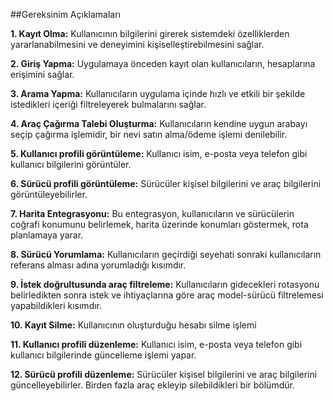 
##Gereksinim Açıklamaları

**1. Kayıt Olma:** Kullanıcının bilgilerini girerek sistemdeki özelliklerden yararlanabilmesini ve deneyimini kişiselleştirebilmesini sağlar.

**2. Giriş Yapma:** Uygulamaya önceden kayıt olan kullanıcıların, hesaplarına erişimini sağlar.

**3. Arama Yapma:** Kullanıcıların uygulama içinde hızlı ve etkili bir şekilde istedikleri içeriği filtreleyerek bulmalarını sağlar.

**4. Araç Çağırma Talebi Oluşturma:** 
Kullanıcıların kendine uygun arabayı seçip çağırma işlemidir, bir nevi satın alma/ödeme işlemi denilebilir.

**5. Kullanıcı profili görüntüleme:**
Kullanıcı isim, e-posta veya telefon gibi kullanıcı bilgilerini görüntüler.

**6. Sürücü profili görüntüleme:**
Sürücüler kişisel bilgilerini ve araç bilgilerini görüntüleyebilirler.

**7. Harita Entegrasyonu:**
Bu entegrasyon, kullanıcıların ve sürücülerin coğrafi konumunu belirlemek, harita üzerinde konumları göstermek, rota planlamaya yarar.

**8. Sürücü Yorumlama:**
Kullanıcıların geçirdiği seyehati sonraki kullanıcıların referans alması adına yorumladığı kısımdır.

**9. İstek doğrultusunda araç filtreleme:**
Kullanıcıların gidecekleri rotasyonu belirledikten sonra istek ve ihtiyaçlarına göre araç model-sürücü filtrelemesi yapabildikleri kısımdır.

**10. Kayıt Silme:**
Kullanıcının oluşturduğu hesabı silme işlemi

**11. Kullanıcı profili düzenleme:**
Kullanıcı isim, e-posta veya telefon gibi kullanıcı bilgilerinde güncelleme işlemi yapar.

**12. Sürücü profili düzenleme:**
Sürücüler kişisel bilgilerini ve araç bilgilerini güncelleyebilirler. Birden fazla araç ekleyip silebildikleri bir bölümdür.

